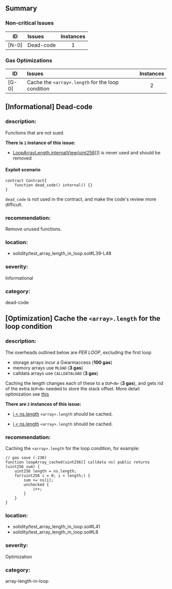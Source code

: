 ## Summary 

### Non-critical Issues

|ID|Issues|Instances|
|---|:---|:---:|
| [N-0] | Dead-code | 1 |


### Gas Optimizations

|ID|Issues|Instances|
|---|:---|:---:|
| [G-0] | Cache the `<array>.length` for the loop condition | 2 |



## [Informational] Dead-code

### description:
Functions that are not sued.

**There is `1` instance of this issue:**

- [LoopArrayLength.internalView(uint256[])](solidity/test_array_length_in_loop.sol#L39-L48) is never used and should be removed

#### Exploit scenario

```solidity
contract Contract{
    function dead_code() internal() {}
}
```
`dead_code` is not used in the contract, and make the code's review more difficult.

### recommendation:
Remove unused functions.

### location:
- solidity/test_array_length_in_loop.sol#L39-L48

### severity:
Informational

### category:
dead-code

## [Optimization] Cache the `<array>.length` for the loop condition

### description:

The overheads outlined below are _PER LOOP_, excluding the first loop
* storage arrays incur a Gwarmaccess (**100 gas**)
* memory arrays use `MLOAD` (**3 gas**)
* calldata arrays use `CALLDATALOAD` (**3 gas**)

Caching the length changes each of these to a `DUP<N>` (**3 gas**), and gets rid of the extra `DUP<N>` needed to store the stack offset.
More detail optimization see [this](https://gist.github.com/0xxfu/80fcbc39d2d38d85ae61b4b8838ef30b)


**There are `2` instances of this issue:**

- [i < ns.length](solidity/test_array_length_in_loop.sol#L41) `<array>.length` should be cached.

- [i < ns.length](solidity/test_array_length_in_loop.sol#L8) `<array>.length` should be cached.


### recommendation:

Caching the `<array>.length` for the loop condition, for example:
```solidity
// gas save (-230)
function loopArray_cached(uint256[] calldata ns) public returns (uint256 sum) {
    uint256 length = ns.length;
    for(uint256 i = 0; i < length;) {
        sum += ns[i];
        unchecked {
            i++;
        }
    }
}
```


### location:
- solidity/test_array_length_in_loop.sol#L41
- solidity/test_array_length_in_loop.sol#L8

### severity:
Optimization

### category:
array-length-in-loop
